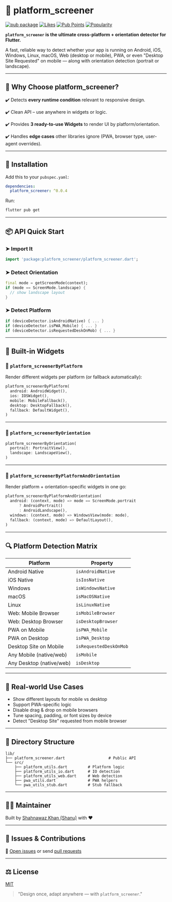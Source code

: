 # 📱 platform_screener


[![pub package](https://img.shields.io/pub/v/platform_screener.svg?logo=dart)](https://pub.dev/packages/platform_screener)
[![Likes](https://img.shields.io/pub/likes/platform_screener?logo=dart)](https://pub.dev/packages/platform_screener)
[![Pub Points](https://img.shields.io/pub/points/platform_screener?logo=dart)](https://pub.dev/packages/platform_screener)
[![Popularity](https://img.shields.io/pub/popularity/platform_screener?logo=dart)](https://pub.dev/packages/platform_screener)


**`platform_screener` is the ultimate cross-platform + orientation detector for Flutter.**

A fast, reliable way to detect whether your app is running on Android, iOS, Windows, Linux, macOS, Web (desktop or mobile), PWA, or even "Desktop Site Requested" on mobile — along with orientation detection (portrait or landscape).

---

## 🚀 Why Choose platform_screener?

✔️ Detects **every runtime condition** relevant to responsive design.

✔️ Clean API – use anywhere in widgets or logic.

✔️ Provides **3 ready-to-use Widgets** to render UI by platform/orientation.

✔️ Handles **edge cases** other libraries ignore (PWA, browser type, user-agent overrides).


---

## 🔧 Installation

Add this to your `pubspec.yaml`:

```yaml
dependencies:
  platform_screener: ^0.0.4
```

Run:

```bash
flutter pub get
```

---

## 📦 API Quick Start

### ➤ Import It

```dart
import 'package:platform_screener/platform_screener.dart';
```

### ➤ Detect Orientation

```dart
final mode = getScreenMode(context);
if (mode == ScreenMode.landscape) {
  // show landscape layout
}
```

### ➤ Detect Platform

```dart
if (deviceDetector.isAndroidNative) { ... }
if (deviceDetector.isPWA_Mobile) { ... }
if (deviceDetector.isRequestedDeskOnMob) { ... }
```

---

## 🧩 Built-in Widgets

### 🔹 `platform_screenerByPlatform`

Render different widgets per platform (or fallback automatically):

```dart
platform_screenerByPlatform(
  android: AndroidWidget(),
  ios: IOSWidget(),
  mobile: MobileFallback(),
  desktop: DesktopFallback(),
  fallback: DefaultWidget(),
)
```

---

### 🔹 `platform_screenerByOrientation`

```dart
platform_screenerByOrientation(
  portrait: PortraitView(),
  landscape: LandscapeView(),
)
```

---

### 🔹 `platform_screenerByPlatformAndOrientation`

Render platform + orientation-specific widgets in one go:

```dart
platform_screenerByPlatformAndOrientation(
  android: (context, mode) => mode == ScreenMode.portrait
      ? AndroidPortrait()
      : AndroidLandscape(),
  windows: (context, mode) => WindowsView(mode: mode),
  fallback: (context, mode) => DefaultLayout(),
)
```

---

## 🔍 Platform Detection Matrix

| Platform                 | Property               |
| ------------------------ | ---------------------- |
| Android Native           | `isAndroidNative`      |
| iOS Native               | `isIosNative`          |
| Windows                  | `isWindowsNative`      |
| macOS                    | `isMacOSNative`        |
| Linux                    | `isLinuxNative`        |
| Web: Mobile Browser      | `isMobileBrowser`      |
| Web: Desktop Browser     | `isDesktopBrowser`     |
| PWA on Mobile            | `isPWA_Mobile`         |
| PWA on Desktop           | `isPWA_Desktop`        |
| Desktop Site on Mobile   | `isRequestedDeskOnMob` |
| Any Mobile (native/web)  | `isMobile`             |
| Any Desktop (native/web) | `isDesktop`            |

---

## 🔄 Real-world Use Cases

* Show different layouts for mobile vs desktop
* Support PWA-specific logic
* Disable drag & drop on mobile browsers
* Tune spacing, padding, or font sizes by device
* Detect "Desktop Site" requested from mobile browser

---

## 📁 Directory Structure

```
lib/
├── platform_screener.dart                   # Public API
└── src/
    ├── platform_utils.dart         # Platform logic
    ├── platform_utils_io.dart      # IO detection
    ├── platform_utils_web.dart     # Web detection
    ├── pwa_utils.dart              # PWA helpers
    └── pwa_utils_stub.dart         # Stub fallback
```

---

## 👨‍💻 Maintainer

Built by [Shahnawaz Khan (Shanu)](https://github.com/Shanu33) with ❤️

---

## 📮 Issues & Contributions

📌 [Open issues](https://github.com/Shanu33/platform_screener/issues) or send [pull requests](https://github.com/Shanu33/platform_screener/pulls)

---

## ⚖️ License

[MIT](https://opensource.org/licenses/MIT)

> "Design once, adapt anywhere — with `platform_screener`."
